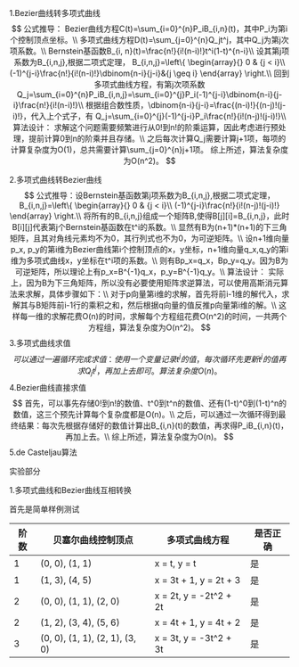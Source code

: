 1.Bezier曲线转多项式曲线
$$
公式推导：
Bezier曲线方程C(t)=\sum_{i=0}^{n}P_iB_{i,n}(t)，其中P_i为第i个控制顶点坐标。\\
多项式曲线方程D(t)=\sum_{j=0}^{n}Q_jt^j，其中Q_j为第j次项系数。\\
Bernstein基函数B_{i, n}(t)=\frac{n!}{i!(n-i)!}t^i(1-t)^{n-i}\\
设其第j项系数为B_{i,n,j},根据二项式定理，
B_{i,n,j}=\left\{
\begin{array}{}
0 & {j < i}\\
(-1)^{j-i}\frac{n!}{i!(n-i)!}\dbinom{n-i}{j-i}&{j \geq i}
\end{array} \right.\\
回到多项式曲线方程，有第j次项系数Q_j=\sum_{i=0}^{n}P_iB_{i,n,j}=\sum_{i=0}^{j}P_i(-1)^{j-i}\dbinom{n-i}{j-i}\frac{n!}{i!(n-i)!}\\
根据组合数性质，\dbinom{n-i}{j-i}=\frac{(n-i)!}{(n-j)!(j-i)!}，代入上个式子，有
Q_j=\sum_{i=0}^{j}(-1)^{j-i}P_i\frac{n!}{i!(n-j)!(j-i)!}\\
算法设计：
求解这个问题需要频繁进行从0!到n!的阶乘运算，因此考虑进行预处理，提前计算0到n的阶乘并且存储。\\
之后每次计算Q_j需要计算j+1项，每项的计算复杂度为O(1)，总共需要计算\sum_{j=0}^{n}j+1项。
综上所述，算法复杂度为O(n^2)。
$$

2.多项式曲线转Bezier曲线
$$
公式推导：设Bernstein基函数第j项系数为B_{i,n,j},根据二项式定理，
B_{i,n,j}=\left\{
\begin{array}{}
0 & {j < i}\\
(-1)^{j-i}\frac{n!}{i!(n-j)!(j-i)!}
\end{array} \right.\\
将所有的B_{i,n,j}组成一个矩阵B,使得B[j][i]=B_{i,n,j}，此时B[i][j]代表第j个Bernstein基函数在t^i的系数。\\
显然有B为(n+1)*(n+1)的下三角矩阵，且其对角线元素均不为0，其行列式也不为0，为可逆矩阵。\\
设n+1维向量p_x, p_y的第i维为Bezier曲线第i个控制顶点的x，y坐标，n+1维向量q_x,q_y的第i维为多项式曲线x，y坐标在t^i项的系数。\\
则有Bp_x=q_x，Bp_y=q_y。因为B为可逆矩阵，所以理论上有p_x=B^{-1}q_x，p_y=B^{-1}q_y。\\
算法设计：
实际上，因为B为下三角矩阵，所以没有必要使用矩阵求逆算法，可以使用高斯消元算法来求解，具体步骤如下：\\
对于p向量第i维的求解，首先将前i-1维的解代入，求解其与B矩阵前i-1行的乘积之和，然后根据q向量的值反推p向量第i维的解。\\
这样每一维的求解花费O(n)的时间，求解每个方程组花费O(n^2)的时间，一共两个方程组，算法复杂度为O(n^2)。
$$
3.多项式曲线求值
$$
可以通过一遍循环完成求值：使用一个变量记录t^j的值，每次循环先更新t^j的值再求Q_jt^j，再加上去即可。
算法复杂度O(n)。
$$
4.Bezier曲线直接求值
$$
首先，可以事先存储0!到n!的数值、t^0到t^n的数值、还有(1-t)^0到(1-t)^n的数值，这三个预先计算每个复杂度都是O(n)。\\
之后，可以通过一次循环得到最终结果：每次先根据存储好的数值计算出B_{i,n}(t)的数值，再求得P_iB_{i,n}(t)，再加上去。\\
综上所述，算法复杂度为O(n)。
$$
5.de Casteljau算法





实验部分

1.多项式曲线和Bezier曲线互相转换

首先是简单样例测试

| 阶数 | 贝塞尔曲线控制顶点             | 多项式曲线方程         | 是否正确 |
| ---- | ------------------------------ | ---------------------- | -------- |
| 1    | (0, 0), (1, 1)                 | x = t, y = t           | 是       |
| 1    | (1, 3), (4, 5)                 | x = 3t + 1, y = 2t + 3 | 是       |
| 2    | (0, 0), (1, 1), (2, 0)         | x = 2t, y = -2t^2 + 2t | 是       |
| 2    | (1, 2), (3, 4), (5, 6)         | x = 4t + 1, y = 4t + 2 | 是       |
| 3    | (0, 0), (1, 1), (2, 1), (3, 0) | x = 3t, y = -3t^2 + 3t | 是       |



